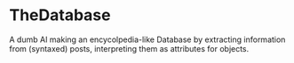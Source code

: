 TheDatabase
===========

A dumb AI making an encycolpedia-like Database by extracting information from (syntaxed) posts, interpreting them as attributes for objects.
